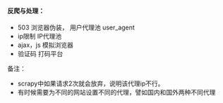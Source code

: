 #### 反爬与处理：

* 503            浏览器伪装， 用户代理池 user\_agent
* ip限制        IP代理池
* ajax，js     模拟浏览器
* 验证码        打码平台

备注：

* scrapy中如果请求2次就会放弃，说明该代理ip不行。
* 有时候需要为不同的网站设置不同的代理，譬如国内和国外两种不同代理



